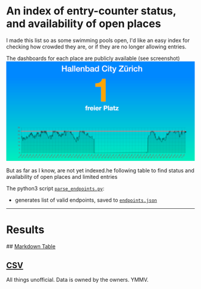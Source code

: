 
# An index of entry-counter status, and availability of open places

I made this list so as some swimming pools open, I'd like an easy index for checking how crowded they are, or if they are no longer allowing entries.

The dashboards for each place are publicly available (see screenshot)
![example screenshot](https://raw.githubusercontent.com/philshem/swiss_counter_data/master/screenshot.png)

But as far as I know, are not yet indexed.he following table to find status and availability of open places and limited entries

The python3 script [`parse_endpoints.py`](https://github.com/philshem/swiss_counter_data/blob/master/parse_endpoints.py):

+ generates list of valid endpoints, saved to [`endpoints.json`](https://github.com/philshem/swiss_counter_data/blob/master/endpoints.json)

---
# Results

## [Markdown Table](https://github.com/philshem/swiss_counter_data/blob/master/README.md)

## [CSV](https://raw.githubusercontent.com/philshem/swiss_counter_data/master/results.csv)


All things unofficial. Data is owned by the owners. YMMV.

